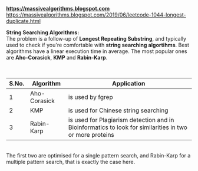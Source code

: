 **https://massivealgorithms.blogspot.com**
<br/>
https://massivealgorithms.blogspot.com/2019/06/leetcode-1044-longest-duplicate.html

**String Searching Algorithms:**
<br/>
The problem is a follow-up of **Longest Repeating Substring**, and typically used to check if you're comfortable with **string searching algortihms**.
Best algorithms have a linear execution time in average.  The most popular ones are **Aho-Corasick**, **KMP** and **Rabin-Karp**.

<br/>

| S.No. | Algorithm | Application
| --- | --- | --- 
| 1 | Aho-Corasick | is used by fgrep 
| 2 | KMP | is used for Chinese string searching 
| 3 | Rabin-Karp | is used for Plagiarism detection and in Bioinformatics to look for similarities in two or more proteins

<br/>
The first two are optimised for a single pattern search, and Rabin-Karp for a multiple pattern search, that is exactly the case here.
